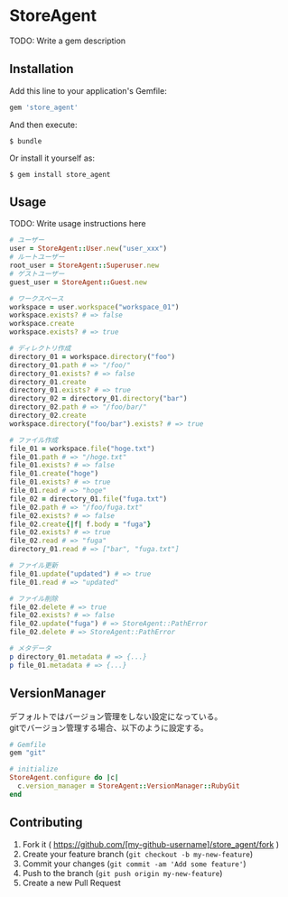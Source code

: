# StoreAgent

TODO: Write a gem description

## Installation

Add this line to your application's Gemfile:

```ruby
gem 'store_agent'
```

And then execute:

    $ bundle

Or install it yourself as:

    $ gem install store_agent

## Usage

TODO: Write usage instructions here

```ruby
# ユーザー
user = StoreAgent::User.new("user_xxx")
# ルートユーザー
root_user = StoreAgent::Superuser.new
# ゲストユーザー
guest_user = StoreAgent::Guest.new

# ワークスペース
workspace = user.workspace("workspace_01")
workspace.exists? # => false
workspace.create
workspace.exists? # => true

# ディレクトリ作成
directory_01 = workspace.directory("foo")
directory_01.path # => "/foo/"
directory_01.exists? # => false
directory_01.create
directory_01.exists? # => true
directory_02 = directory_01.directory("bar")
directory_02.path # => "/foo/bar/"
directory_02.create
workspace.directory("foo/bar").exists? # => true

# ファイル作成
file_01 = workspace.file("hoge.txt")
file_01.path # => "/hoge.txt"
file_01.exists? # => false
file_01.create("hoge")
file_01.exists? # => true
file_01.read # => "hoge"
file_02 = directory_01.file("fuga.txt")
file_02.path # => "/foo/fuga.txt"
file_02.exists? # => false
file_02.create{|f| f.body = "fuga"}
file_02.exists? # => true
file_02.read # => "fuga"
directory_01.read # => ["bar", "fuga.txt"]

# ファイル更新
file_01.update("updated") # => true
file_01.read # => "updated"

# ファイル削除
file_02.delete # => true
file_02.exists? # => false
file_02.update("fuga") # => StoreAgent::PathError
file_02.delete # => StoreAgent::PathError

# メタデータ
p directory_01.metadata # => {...}
p file_01.metadata # => {...}
```

## VersionManager

デフォルトではバージョン管理をしない設定になっている。  
gitでバージョン管理する場合、以下のように設定する。  

```ruby
# Gemfile
gem "git"

# initialize
StoreAgent.configure do |c|
  c.version_manager = StoreAgent::VersionManager::RubyGit
end
```

## Contributing

1. Fork it ( https://github.com/[my-github-username]/store_agent/fork )
2. Create your feature branch (`git checkout -b my-new-feature`)
3. Commit your changes (`git commit -am 'Add some feature'`)
4. Push to the branch (`git push origin my-new-feature`)
5. Create a new Pull Request
